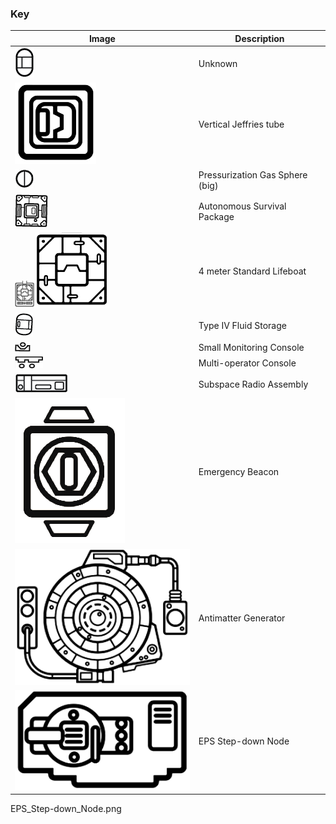 ### Key ###

Image | Description
------------ | -------------
![](https://raw.githubusercontent.com/m2mmbp/bricktopia-planitia/master/reference/key01.png) | Unknown
![Vertical Jeffries tube](https://raw.githubusercontent.com/m2mmbp/bricktopia-planitia/master/reference/vertical_jeffries_tube.png) | Vertical Jeffries tube
![Pressurization Gas Sphere](https://raw.githubusercontent.com/m2mmbp/bricktopia-planitia/master/reference/pressurization_gas_spheres.png)| Pressurization Gas Sphere (big)
![Autonomous Survival Package](https://raw.githubusercontent.com/m2mmbp/bricktopia-planitia/master/reference/autonomous_survival_package.png)| Autonomous Survival Package
![4 meter Standard Lifeboat](https://raw.githubusercontent.com/m2mmbp/bricktopia-planitia/master/reference/4m_standard_lifeboat.png)![4 meter Standard Lifeboat](https://raw.githubusercontent.com/m2mmbp/bricktopia-planitia/master/reference/4m_standard_lifeboat_03.png)| 4 meter Standard Lifeboat
![Type IV Fluid Storage](https://raw.githubusercontent.com/m2mmbp/bricktopia-planitia/master/reference/type_iv_fluid_storage.png)| Type IV Fluid Storage
![Small Monitoring Console](https://raw.githubusercontent.com/m2mmbp/bricktopia-planitia/master/reference/small_monitoring_console.png)| Small Monitoring Console
![Multi-operator Console](https://raw.githubusercontent.com/m2mmbp/bricktopia-planitia/master/reference/multi-operator_console.png)| Multi-operator Console
![Subspace Radio Assembly](https://raw.githubusercontent.com/m2mmbp/bricktopia-planitia/master/reference/subspace_radio_assembly.png)| Subspace Radio Assembly
![Emergency Beacon](https://raw.githubusercontent.com/m2mmbp/bricktopia-planitia/master/reference/emergency_beacon.png)| Emergency Beacon
![Antimatter Generator](https://raw.githubusercontent.com/m2mmbp/bricktopia-planitia/master/reference/Antimatter_Generator.png)| Antimatter Generator
![EPS Step-down Node](https://raw.githubusercontent.com/m2mmbp/bricktopia-planitia/master/reference/EPS_Step-down_Node.png)| EPS Step-down Node

EPS_Step-down_Node.png
